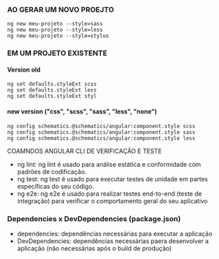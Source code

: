 ### AO GERAR UM NOVO PROEJTO

```angular2html
ng new meu-projeto --style=sass
ng new meu-projeto --style=less
ng new meu-projeto --style=stylus
```

### EM UM PROJETO EXISTENTE

#### Version old
```angular2html
ng set defaults.styleExt scss
ng set defaults.styleExt less
ng set defaults.styleExt styl
```
#### new version ("css", "scss", "sass", "less", "none")
```angular2html
ng config schematics.@schematics/angular:component.style scss
ng config schematics.@schematics/angular:component.style sass
ng config schematics.@schematics/angular:component.style less

```

COAMNDOS ANGULAR CLI DE VERIFICAÇÃO E TESTE
- ng lint: ng lint é usado para análise estática e conformidade com padrões de codificação.
- ng test: ng test é usado para executar testes de unidade em partes específicas do seu código.
- ng e2e: ng e2e é usado para realizar testes end-to-end (teste de integração) para verificar o comportamento geral do seu aplicativo


### Dependencies x DevDependencies (package.json)

- dependencies: dependências necessárias para executar a aplicação
- DevDependencies: dependências necessárias paera 
desenvolver a aplicação (não necessárias após o
build de produção)
